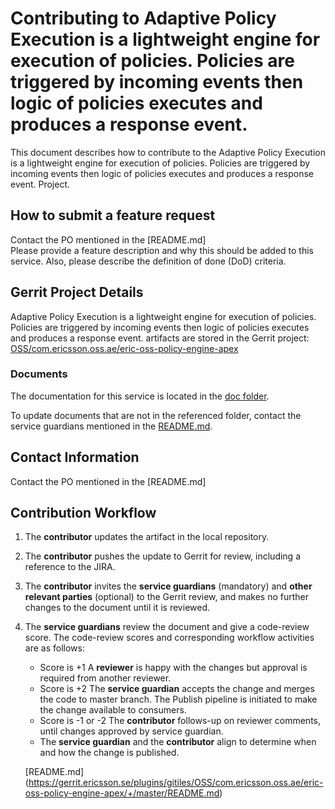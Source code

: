 # Contributing to Adaptive Policy Execution is a lightweight engine for execution of policies. Policies are triggered by incoming events then logic of policies executes and produces a response event.

This document describes how to contribute to the Adaptive Policy Execution is a lightweight engine for execution of policies. Policies are triggered by incoming events then logic of policies executes and produces a response event. Project.

## How to submit a feature request
Contact the PO mentioned in the [README.md]  
Please provide a feature description and why this should be added to this service. Also, please describe the definition of done (DoD) criteria.

## Gerrit Project Details  
Adaptive Policy Execution is a lightweight engine for execution of policies. Policies are triggered by incoming events then logic of policies executes and produces a response event. artifacts are stored in the Gerrit project: [OSS/com.ericsson.oss.ae/eric-oss-policy-engine-apex](https://gerrit.ericsson.se/#/admin/projects/OSS/com.ericsson.oss.ae/eric-oss-policy-engine-apex)
  
### Documents

The documentation for this service is located in the [doc folder](https://gerrit.ericsson.se/plugins/gitiles/OSS/com.ericsson.oss.ae/eric-oss-policy-engine-apex/+/master/doc).

To update documents that are not in the referenced folder, contact the service guardians mentioned in the [README.md](https://gerrit.ericsson.se/plugins/gitiles/OSS/com.ericsson.oss.ae/eric-oss-policy-engine-apex/+/master/README.md).

## Contact Information
Contact the PO mentioned in the [README.md]


## Contribution Workflow
1. The **contributor** updates the artifact in the local repository.
2. The **contributor** pushes the update to Gerrit for review, including a reference to the JIRA.
3. The **contributor** invites the **service guardians** (mandatory) and **other relevant parties** (optional) to the Gerrit review, and makes no further changes to the document until it is reviewed.
4. The **service guardians** review the document and give a code-review score.
The code-review scores and corresponding workflow activities are as follows:
    - Score is +1
        A **reviewer** is happy with the changes but approval is required from another reviewer.
    - Score is +2
        The **service guardian** accepts the change and merges the code to master branch. The Publish pipeline is initiated to make the change available to consumers.
    - Score is -1 or -2
        The **contributor** follows-up on reviewer comments, until changes approved by service guardian.
    - The **service guardian** and the **contributor** align to determine when and how the change is published.

   [README.md] (https://gerrit.ericsson.se/plugins/gitiles/OSS/com.ericsson.oss.ae/eric-oss-policy-engine-apex/+/master/README.md)